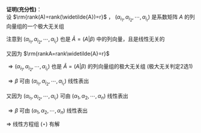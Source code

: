 **证明(充分性)**：  
设 $\rm{rank(A)=rank(\widetilde{A})=r}$ ， $(\alpha_{i_1},\alpha_{i_2},\cdots,\alpha_{i_r})$ 是系数矩阵 $A$ 的列向量组的一个极大无关组  
  
注意到 $(\alpha_{i_1},\alpha_{i_2},\cdots,\alpha_{i_r})$ 也是 $\widetilde{A}=(A|\beta)$ 中的列向量，且是线性无关的  
  
又因为 $\rm{rankA=rank\widetilde{A}=r}$  
  
$\Rightarrow(\alpha_{i_1},\alpha_{i_2},\cdots,\alpha_{i_r})$ 也是 $\widetilde{A}=(A|\beta)$ 的列向量组的极大无关组 (极大无关判定2选1)  
  
$\Rightarrow\beta$ 可由 $(\alpha_{i_1},\alpha_{i_2},\cdots,\alpha_{i_r})$ 线性表出  
  
又因为 $(\alpha_{i_1},\alpha_{i_2},\cdots,\alpha_{i_r})$ 可由 $(\alpha_{1},\alpha_{2},\cdots,\alpha_{n})$ 线性表出  
  
$\Rightarrow\beta$ 可由 $(\alpha_{1},\alpha_{2},\cdots,\alpha_{n})$ 线性表出  
  
$\Rightarrow$ 线性方程组 $(\star)$ 有解  
